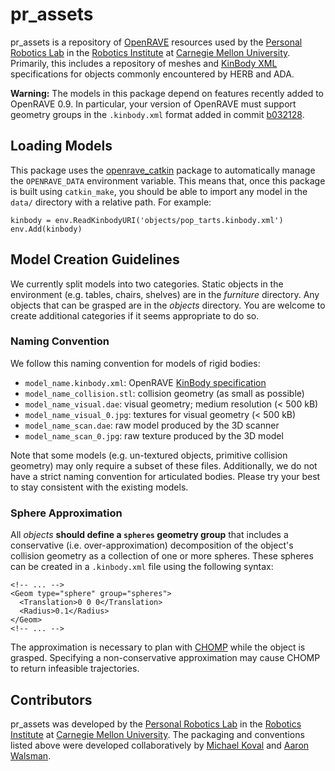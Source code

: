 # pr_assets
pr_assets is a repository of [OpenRAVE](http://openrave.org/) resources used by
the [Personal Robotics Lab](https://personalrobotics.ri.cmu.edu/) in the
[Robotics Institute](https://www.ri.cmu.edu/) at [Carnegie Mellon
University](http://www.cmu.edu/). Primarily, this includes a repository of
meshes and [KinBody XML](http://openrave.programmingvision.com/wiki/index.php/Format:XML)
specifications for objects commonly encountered by HERB and ADA.

**Warning:** The models in this package depend on features recently added to
OpenRAVE 0.9. In particular, your version of OpenRAVE must support geometry
groups in the `.kinbody.xml` format added in commit
[b032128](https://github.com/rdiankov/openrave/commit/b0321283fdd65ca7466f89bf7aefc17812267948).

## Loading Models

This package uses the
[openrave_catkin](https://github.com/personalrobotics/openrave_catkin) package
to automatically manage the `OPENRAVE_DATA` environment variable. This means
that, once this package is built using `catkin_make`, you should be able to
import any model in the `data/` directory with a relative path. For example:

    kinbody = env.ReadKinbodyURI('objects/pop_tarts.kinbody.xml')
    env.Add(kinbody)

## Model Creation Guidelines

We currently split models into two categories. Static objects in the
environment (e.g. tables, chairs, shelves) are in the *furniture* directory.
Any objects that can be grasped are in the *objects* directory. You are welcome
to create additional categories if it seems appropriate to do so.

### Naming Convention

We follow this naming convention for models of rigid bodies:

- `model_name.kinbody.xml`: OpenRAVE [KinBody specification](http://openrave.programmingvision.com/wiki/index.php/Format:XML)
- `model_name_collision.stl`: collision geometry (as small as possible)
- `model_name_visual.dae`: visual geometry; medium resolution (< 500 kB)
- `model_name_visual_0.jpg`: textures for visual geometry (< 500 kB)
- `model_name_scan.dae`: raw model produced by the 3D scanner
- `model_name_scan_0.jpg`: raw texture produced by the 3D model

Note that some models (e.g. un-textured objects, primitive collision geometry)
may only require a subset of these files. Additionally, we do not have a strict
naming convention for articulated bodies. Please try your best to stay
consistent with the existing models.

### Sphere Approximation

All *objects* **should define a `spheres` geometry group** that includes a
conservative (i.e.  over-approximation) decomposition of the object's collision
geometry as a collection of one or more spheres. These spheres can be created
in a `.kinbody.xml` file using the following syntax:

    <!-- ... -->
    <Geom type="sphere" group="spheres">
      <Translation>0 0 0</Translation>
      <Radius>0.1</Radius>
    </Geom>
    <!-- ... -->

The approximation is necessary to plan with
[CHOMP](https://github.com/personalrobotics/or_cdchomp) while the object is
grasped. Specifying a non-conservative approximation may cause CHOMP to return
infeasible trajectories.

## Contributors

pr_assets was developed by the [Personal Robotics Lab](https://personalrobotics.ri.cmu.edu)
in the [Robotics Institute](http://ri.cmu.edu) at [Carnegie Mellon University](http://www.cmu.edu).
The packaging and conventions listed above were developed collaboratively by
[Michael Koval](http://mkoval.org) and [Aaron Walsman](http://www.ri.cmu.edu/person.html?person_id=3158).

